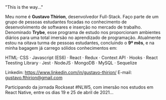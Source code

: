 "This is the way..."

Meu nome é **Gustavo Thirion**, desenvolvedor Full-Stack. Faço parte de um grupo de pessoas estudantes focadas no conhecimento de desenvolvimento de softwares e inserção no mercado de trabalho. Denominado **Trybe**, esse programa de estudo nos proporcionam ambientes diários para uma total imersão no aprendizado de programação. Atualmente estou na oitava turma de pessoas estudantes, concluindo o **9º mês**, e na minha bagagem já carrego sólidos conhecimentos em:

HTML· CSS ·
Javascript (ES6) ·
React · Redux · Context API · Hooks · React Teesting Library ·
Jest ·
NodeJS ·
MongoDB ·
MySQL · Sequelize

Linkedin: https://www.linkedin.com/in/gustavo-thirion/
E-mail: gustavo.fthirion@gmail.com

Participando da jornada Rockseat #NLW5, com imersão nos estudos em React Native, entre os dias 19 e 25 de abril de 2021...
